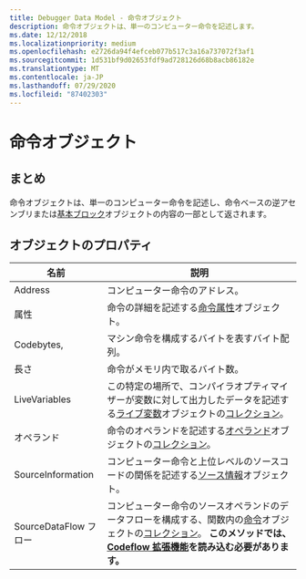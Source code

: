 ```yaml
---
title: Debugger Data Model - 命令オブジェクト
description: 命令オブジェクトは、単一のコンピューター命令を記述します。
ms.date: 12/12/2018
ms.localizationpriority: medium
ms.openlocfilehash: e2726da94f4efceb077b517c3a16a737072f3af1
ms.sourcegitcommit: 1d531bf9d02653fdf9ad728126d68b8acb86182e
ms.translationtype: MT
ms.contentlocale: ja-JP
ms.lasthandoff: 07/29/2020
ms.locfileid: "87402303"
---
```

# <a name="instruction-objects"></a>命令オブジェクト

## <a name="summary"></a>まとめ

命令オブジェクトは、単一のコンピューター命令を記述し、命令ベースの逆アセンブリまたは[基本ブロック](dbgmodel-object-basic-block.md)オブジェクトの内容の一部として返されます。

## <a name="object-properties"></a>オブジェクトのプロパティ

|名前|説明|
|--- |--- |
|Address|コンピューター命令のアドレス。|
|属性|命令の詳細を記述する[命令属性](dbgmodel-object-instruction-attributes.md)オブジェクト。|
|Codebytes,|マシン命令を構成するバイトを表すバイト配列。|
|長さ|命令がメモリ内で取るバイト数。|
|LiveVariables|この特定の場所で、コンパイラオプティマイザーが変数に対して出力したデータを記述する[ライブ変数](dbgmodel-object-live-variable.md)オブジェクトの[コレクション](dbgmodel-namespace-collections.md)。|
|オペランド|命令のオペランドを記述する[オペランド](dbgmodel-object-operand.md)オブジェクトの[コレクション](dbgmodel-namespace-collections.md)。|
|SourceInformation|コンピューター命令と上位レベルのソースコードの関係を記述する[ソース情報](dbgmodel-object-source-information.md)オブジェクト。|
|SourceDataFlow フロー|コンピューター命令のソースオペランドのデータフローを構成する、関数内の[命令](dbgmodel-object-instruction.md)オブジェクトの[コレクション](dbgmodel-namespace-collections.md)。 **このメソッドでは、 [Codeflow 拡張機能](https://github.com/Microsoft/WinDbg-Samples/tree/master/CodeFlow)を読み込む必要があります。**|
